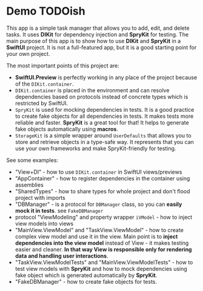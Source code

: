 # Demo TODOish

This app is a simple task manager that allows you to add, edit, and delete tasks. It uses **DIKit** for dependency injection and **SpryKit** for testing.
The main purpose of this app is to show how to use **DIKit** and **SpryKit** in a **SwiftUI** project. 
It is not a full-featured app, but it is a good starting point for your own project.

The most important points of this project are:
* **SwiftUI.Preview** is perfectly working in any place of the project because of the `DIKit.container`.
* `DIKit.container` is placed in the environment and can resolve dependencies based on protocols instead of concrete types which is restricted by SwiftUI.
* `SpryKit` is used for mocking dependencies in tests. It is a good practice to create fake objects for all dependencies in tests. It makes tests more reliable and faster. **SpryKit** is a great tool for that! It helps to generate fake objects automatically using **macros**.
* `StorageKit` is a simple wrapper around `UserDefaults` that allows you to store and retrieve objects in a type-safe way. It represents that you can use your own frameworks and make SpryKit-friendly for testing.

See some examples:
- "View+DI" - how to use `DIKit.container` in SwiftUI views/previews
- "AppContainer" - how to register dependencies in the container using assemblies
- "SharedTypes" - how to share types for whole project and don't flood project with imports
- "DBManager" - is a protocol for `DBManager` class, so you can **easily mock it in tests**. see `FakeDBManager`
- protocol "ViewModeling" and property wrapper `iVModel` - how to inject view models into views
- "MainView.ViewModel" and "TaskView.ViewModel" - how to create complex view model and use it in the view. Main point is to **inject dependencies into the view model** instead of View - it makes testing easier and cleaner. **In that way View is responsible only for rendering data and handling user interactions**.
- "TaskView.ViewModelTests" and "MainView.ViewModelTests" - how to test view models with **SpryKit** and how to mock dependencies using fake object which is generated automatically by **SpryKit**.
- "FakeDBManager" - how to create fake objects for tests. 
